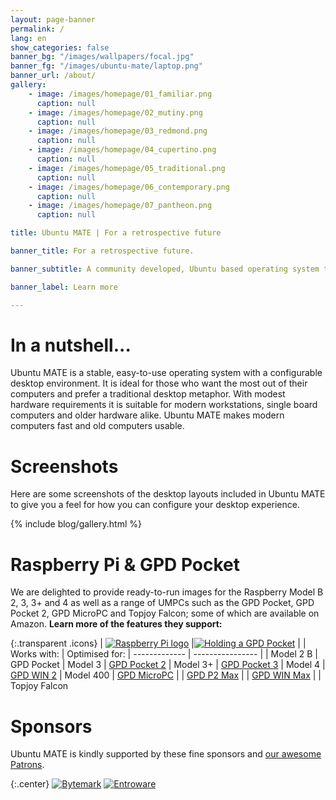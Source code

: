```yaml
---
layout: page-banner
permalink: /
lang: en
show_categories: false
banner_bg: "/images/wallpapers/focal.jpg"
banner_fg: "/images/ubuntu-mate/laptop.png"
banner_url: /about/
gallery:
    - image: /images/homepage/01_familiar.png
      caption: null
    - image: /images/homepage/02_mutiny.png
      caption: null
    - image: /images/homepage/03_redmond.png
      caption: null
    - image: /images/homepage/04_cupertino.png
      caption: null
    - image: /images/homepage/05_traditional.png
      caption: null
    - image: /images/homepage/06_contemporary.png
      caption: null
    - image: /images/homepage/07_pantheon.png
      caption: null

title: Ubuntu MATE | For a retrospective future

banner_title: For a retrospective future.

banner_subtitle: A community developed, Ubuntu based operating system that beautifully integrates the MATE desktop.

banner_label: Learn more

---
```



# In a nutshell...

Ubuntu MATE is a stable, easy-to-use operating system with a configurable desktop
environment. It is ideal for those who want the most out of their computers and
prefer a traditional desktop metaphor. With modest hardware requirements it is
suitable for modern workstations, single board computers and older hardware alike.
Ubuntu MATE makes modern computers fast and old computers usable.


# Screenshots

Here are some screenshots of the desktop layouts included in Ubuntu MATE to
give you a feel for how you can configure your desktop experience.

{% include blog/gallery.html %}


# Raspberry Pi & GPD Pocket

We are delighted to provide ready-to-run images for the Raspberry Model B 2, 3,
3+ and 4 as well as a range of UMPCs such as the GPD Pocket, GPD Pocket 2,
GPD MicroPC and Topjoy Falcon; some of which are available on Amazon. **Learn more of the features they support:**

{:.transparent .icons}
| [![Raspberry Pi logo](/images/brands/raspberry-pi.svg)](/ports/raspberry-pi/) |[![Holding a GPD Pocket](/images/hardware/gpd-pocket2.png)](/ports/umpcs/) |
| Works with:   | Optimised for:
| ------------- | ---------------- |
| Model 2 B     | GPD Pocket
| Model 3       | [GPD Pocket 2](https://geni.us/5oiXa2)
| Model 3+      | [GPD Pocket 3](https://geni.us/jX2hJ6)
| Model 4       | [GPD WIN 2](https://geni.us/pzyNb0)
| Model 400     | [GPD MicroPC](https://geni.us/xYuBA)
|               | [GPD P2 Max](https://geni.us/HAlIoA3)
|               | [GPD WIN Max](https://geni.us/B2tWs)
|               | Topjoy Falcon

# Sponsors

Ubuntu MATE is kindly supported by these fine sponsors and [our awesome Patrons](https://www.patreon.com/ubuntu_mate).

{:.center}
[![Bytemark](/images/sponsors/bytemark.png)](https://www.bytemark.co.uk/?r=ubuntu-mate)
[![Entroware](/images/sponsors/entroware.png)](https://entroware.com/)
